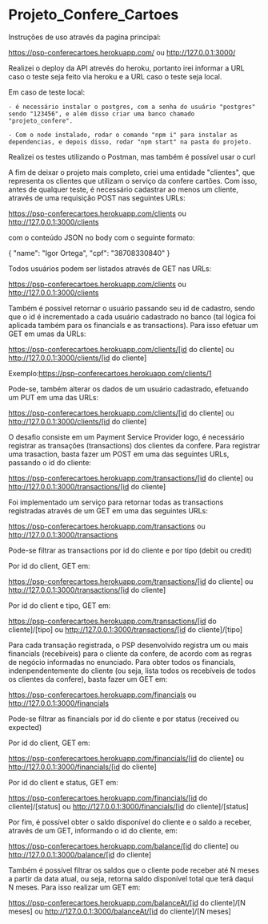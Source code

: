 # Projeto_Confere_Cartoes

Instruções de uso através da pagina principal: 

https://psp-conferecartoes.herokuapp.com/
ou
http://127.0.0.1:3000/

Realizei o deploy da API atrevés do heroku, portanto irei informar a URL caso o teste seja feito via heroku e a URL caso o teste seja local.

Em caso de teste local:

    - é necessário instalar o postgres, com a senha do usuário "postgres" sendo "123456", e além disso criar uma banco chamado "projeto_confere".

    - Com o node instalado, rodar o comando "npm i" para instalar as dependencias, e depois disso, rodar "npm start" na pasta do projeto.

Realizei os testes utilizando o Postman, mas também é possível usar o curl

A fim de deixar o projeto mais completo, criei uma entidade "clientes", que representa os clientes que utilizam o serviço da confere cartões. Com isso, antes de qualquer teste, é necessário cadastrar ao menos um cliente, através de uma requisição POST nas seguintes URLs:

https://psp-conferecartoes.herokuapp.com/clients
ou
http://127.0.0.1:3000/clients

com o conteúdo JSON no body com o seguinte formato: 

{
	"name": "Igor Ortega",
	"cpf": "38708330840"
}

Todos usuários podem ser listados através de GET nas URLs:

https://psp-conferecartoes.herokuapp.com/clients
ou
http://127.0.0.1:3000/clients

Também é possível retornar o usuário passando seu id de cadastro, sendo que o id é incrementado a cada usuário cadastrado no banco (tal lógica foi aplicada também para os financials e as transactions). Para isso efetuar um GET em umas da URLs:

https://psp-conferecartoes.herokuapp.com/clients/[id do cliente]
ou
http://127.0.0.1:3000/clients/[id do cliente]

Exemplo:https://psp-conferecartoes.herokuapp.com/clients/1

Pode-se, também alterar os dados de um usuário cadastrado, efetuando um PUT em uma das URLs:

https://psp-conferecartoes.herokuapp.com/clients/[id do cliente]
ou
http://127.0.0.1:3000/clients/[id do cliente]

O desafio consiste em um Payment Service Provider logo, é necessário registrar as transações (transactions) dos clientes da confere. Para registrar uma trasaction, basta fazer um POST em uma das seguintes URLs, passando o id do cliente:

https://psp-conferecartoes.herokuapp.com/transactions/[id do cliente]
ou
http://127.0.0.1:3000/transactions/[id do cliente]

Foi implementado um serviço para retornar todas as transactions registradas através de um GET em uma das seguintes URLs:

https://psp-conferecartoes.herokuapp.com/transactions
ou
http://127.0.0.1:3000/transactions

Pode-se filtrar as transactions por id do cliente e por tipo (debit ou credit)

Por id do client, GET em:

https://psp-conferecartoes.herokuapp.com/transactions/[id do cliente]
ou
http://127.0.0.1:3000/transactions/[id do cliente]

Por id do client e tipo, GET em:

https://psp-conferecartoes.herokuapp.com/transactions/[id do cliente]/[tipo]
ou
http://127.0.0.1:3000/transactions/[id do cliente]/[tipo]

Para cada transação registrada, o PSP desenvolvido registra um ou mais financials (recebíveis) para o cliente da confere, de acordo com as regras de negócio informadas no enunciado. Para obter todos os financials, indenpendentemente do cliente (ou seja, lista todos os recebíveis de todos os clientes da confere), basta fazer um GET em:

https://psp-conferecartoes.herokuapp.com/financials
ou
http://127.0.0.1:3000/financials

Pode-se filtrar as financials por id do cliente e por status (received ou expected)

Por id do client, GET em:

https://psp-conferecartoes.herokuapp.com/financials/[id do cliente]
ou
http://127.0.0.1:3000/financials/[id do cliente]

Por id do client e status, GET em:

https://psp-conferecartoes.herokuapp.com/financials/[id do cliente]/[status]
ou
http://127.0.0.1:3000/financials/[id do cliente]/[status]

Por fim, é possível obter o saldo disponível do cliente e o saldo a receber, através de um GET, informando o id do cliente, em:

https://psp-conferecartoes.herokuapp.com/balance/[id do cliente]
ou
http://127.0.0.1:3000/balance/[id do cliente]

Também é possível filtrar os saldos que o cliente pode receber até N meses a partir da data atual, ou seja, retorna saldo disponível total que terá daqui N meses. Para isso realizar um GET em:

https://psp-conferecartoes.herokuapp.com/balanceAt/[id do cliente]/[N meses]
ou
http://127.0.0.1:3000/balanceAt/[id do cliente]/[N meses]
